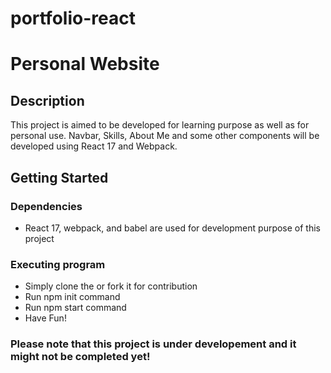 # portfolio-react
# Personal Website


## Description

This project is aimed to be developed for learning purpose as well as for personal use. Navbar, Skills, About Me and some other components will be developed using React 17 and Webpack. 

## Getting Started

### Dependencies

* React 17, webpack, and babel are used for development purpose of this project

### Executing program

* Simply clone the or fork it for contribution
* Run npm init command
* Run npm start command
* Have Fun!

### Please note that this project is under developement and it might not be completed yet!

